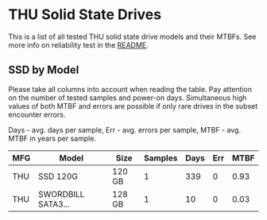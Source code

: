 THU Solid State Drives
======================

This is a list of all tested THU solid state drive models and their MTBFs. See
more info on reliability test in the [README](https://github.com/linuxhw/SMART).

SSD by Model
------------

Please take all columns into account when reading the table. Pay attention on the
number of tested samples and power-on days. Simultaneous high values of both MTBF
and errors are possible if only rare drives in the subset encounter errors.

Days - avg. days per sample,
Err  - avg. errors per sample,
MTBF - avg. MTBF in years per sample.

| MFG       | Model              | Size   | Samples | Days  | Err   | MTBF |
|-----------|--------------------|--------|---------|-------|-------|------|
| THU       | SSD 120G           | 120 GB | 1       | 339   | 0     | 0.93   |
| THU       | SWORDBILL SATA3... | 128 GB | 1       | 10    | 0     | 0.03   |
